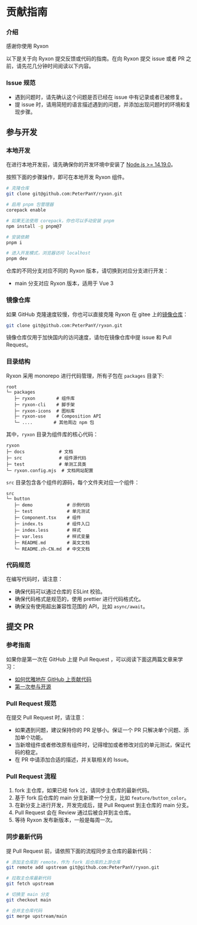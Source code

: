 # 贡献指南

### 介绍

感谢你使用 Ryxon

以下是关于向 Ryxon 提交反馈或代码的指南。在向 Ryxon 提交 issue 或者 PR 之前，请先花几分钟时间阅读以下内容。

### Issue 规范

- 遇到问题时，请先确认这个问题是否已经在 issue 中有记录或者已被修复。
- 提 issue 时，请用简短的语言描述遇到的问题，并添加出现问题时的环境和复现步骤。

## 参与开发

### 本地开发

在进行本地开发前，请先确保你的开发环境中安装了 [Node.js >= 14.19.0](https://nodejs.org)。

按照下面的步骤操作，即可在本地开发 Ryxon 组件。

```bash
# 克隆仓库
git clone git@github.com:PeterPanY/ryxon.git

# 启用 pnpm 包管理器
corepack enable

# 如果无法使用 corepack，你也可以手动安装 pnpm
npm install -g pnpm@7

# 安装依赖
pnpm i

# 进入开发模式，浏览器访问 localhost
pnpm dev
```

仓库的不同分支对应不同的 Ryxon 版本，请切换到对应分支进行开发：

- main 分支对应 Ryxon 版本，适用于 Vue 3

### 镜像仓库

如果 GitHub 克隆速度较慢，你也可以直接克隆 Ryxon 在 gitee 上的[镜像仓库](https://gitee.com/ryxon-contrib/ryxon)：

```bash
git clone git@github.com:PeterPanY/ryxon.git
```

镜像仓库仅用于加快国内的访问速度，请勿在镜像仓库中提 issue 和 Pull Request。

### 目录结构

Ryxon 采用 monorepo 进行代码管理，所有子包在 `packages` 目录下:

```
root
└─ packages
   ├─ ryxon        # 组件库
   ├─ ryxon-cli    # 脚手架
   ├─ ryxon-icons  # 图标库
   ├─ ryxon-use    # Composition API
   └─ ....        # 其他周边 npm 包
```

其中，`ryxon` 目录为组件库的核心代码：

```
ryxon
├─ docs             # 文档
├─ src              # 组件源代码
├─ test             # 单测工具类
└─ ryxon.config.mjs  # 文档网站配置
```

`src` 目录包含各个组件的源码，每个文件夹对应一个组件：

```
src
└─ button
   ├─ demo             # 示例代码
   ├─ test             # 单元测试
   ├─ Component.tsx    # 组件
   ├─ index.ts         # 组件入口
   ├─ index.less       # 样式
   ├─ var.less         # 样式变量
   ├─ README.md        # 英文文档
   └─ README.zh-CN.md  # 中文文档
```

### 代码规范

在编写代码时，请注意：

- 确保代码可以通过仓库的 ESLint 校验。
- 确保代码格式是规范的，使用 prettier 进行代码格式化。
- 确保没有使用超出兼容性范围的 API，比如 `async/await`。

## 提交 PR

### 参考指南

如果你是第一次在 GitHub 上提 Pull Request ，可以阅读下面这两篇文章来学习：

- [如何优雅地在 GitHub 上贡献代码](https://segmentfault.com/a/1190000000736629)
- [第一次参与开源](https://github.com/firstcontributions/first-contributions/blob/main/translations/README.zh-cn.md)

### Pull Request 规范

在提交 Pull Request 时，请注意：

- 如果遇到问题，建议保持你的 PR 足够小。保证一个 PR 只解决单个问题、添加单个功能。
- 当新增组件或者修改原有组件时，记得增加或者修改对应的单元测试，保证代码的稳定。
- 在 PR 中请添加合适的描述，并关联相关的 Issue。

### Pull Request 流程

1. fork 主仓库，如果已经 fork 过，请同步主仓库的最新代码。
2. 基于 fork 后仓库的 main 分支新建一个分支，比如 `feature/button_color`。
3. 在新分支上进行开发，开发完成后，提 Pull Request 到主仓库的 main 分支。
4. Pull Request 会在 Review 通过后被合并到主仓库。
5. 等待 Ryxon 发布新版本，一般是每周一次。

### 同步最新代码

提 Pull Request 前，请依照下面的流程同步主仓库的最新代码：

```bash
# 添加主仓库到 remote，作为 fork 后仓库的上游仓库
git remote add upstream git@github.com:PeterPanY/ryxon.git

# 拉取主仓库最新代码
git fetch upstream

# 切换至 main 分支
git checkout main

# 合并主仓库代码
git merge upstream/main
```

